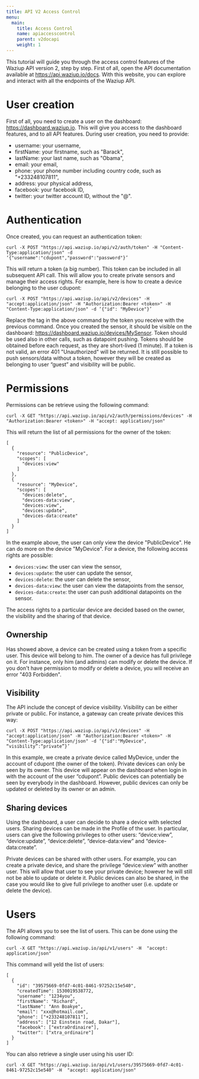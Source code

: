 ```yaml
---
title: API V2 Access Control
menu:
  main:
    title: Access Control
    name: apiaccesscontrol
    parent: v2docapi
    weight: 1
---
```


This tutorial will guide you through the access control features of the Waziup API version 2, step by step.
First of all, open the API documentation available at https://api.waziup.io/docs.
With this website, you can explore and interact with all the endpoints of the Waziup API.

User creation
=============

First of all, you need to create a user on the dashboard: https://dashboard.waziup.io.
This will give you access to the dashboard features, and to all API features.
During user creation, you need to provide:

- username: your username,
- firstName: your firstname, such as "Barack",
- lastName: your last name, such as "Obama",
- email: your email,
- phone: your phone number including country code, such as "+233248107811",
- address: your physical address,
- facebook: your facebook ID,
- twitter: your twitter account ID, without the "@".

Authentication
==============

Once created, you can request an authentication token:
```
curl -X POST "https://api.waziup.io/api/v2/auth/token" -H "Content-Type:application/json" -d ‘{"username":"cdupont","password":"password"}’
```

This will return a token (a big number).
This token can be included in all subsequent API call. This will allow you to create private sensors and manage their access rights.
For example, here is how to create a device belonging to the user cdupont:
```
curl -X POST "https://api.waziup.io/api/v2/devices" -H  "accept:application/json" -H "Authorization:Bearer <token>" -H  "Content-Type:application/json" -d ‘{"id": "MyDevice"}’
```

Replace the <token> tag in the above command by the token you receive with the previous command.
Once you created the sensor, it should be visible on the dashboard: https://dashboard.waziup.io/devices/MySensor.
Token should be used also in other calls, such as datapoint pushing. Tokens should be obtained before each request, as they are short-lived (1 minute).
If a token is not valid, an error 401 "Unauthorized" will be returned.
It is still possible to push sensors/data without a token, however they will be created as belonging to user “guest” and visibility will be public.

Permissions
===========

Permissions can be retrieve using the following command:
```
curl -X GET "https://api.waziup.io/api/v2/auth/permissions/devices" -H "Authorization:Bearer <token>" -H "accept: application/json"
```
This will return the list of all permissions for the owner of the token:
```
[
  {
    "resource": "PublicDevice",
    "scopes": [
      "devices:view"
    ]
  },
  {
    "resource": "MyDevice",
    "scopes": [
      "devices:delete",
      "devices-data:view",
      "devices:view",
      "devices:update",
      "devices-data:create"
    ]
  }
]
```
In the example above, the user can only view the device "PublicDevice".
He can do more on the device "MyDevice".
For a device, the following access rights are possible: 

- `devices:view`: the user can view the sensor,
- `devices:update`: the user can update the sensor,
- `devices:delete`: the user can delete the sensor,
- `devices-data:view`: the user can view the datapoints from the sensor,
- `devices-data:create`: the user can push additional datapoints on the sensor.

The access rights to a particular device are decided based on the owner, the visibility and the sharing of that device.

Ownership
---------

Has showed above, a device can be created using a token from a specific user.
This device will belong to him. The owner of a device has full privilege on it.
For instance, only him (and admins) can modify or delete the device.
If you don't have permission to modify or delete a device, you will receive an error "403 Forbidden".

Visibility
----------

The API include the concept of device visibility. Visibility can be either private or public. For instance, a gateway can create private devices this way:
```
curl -X POST "https://api.waziup.io/api/v1/devices" -H  "accept:application/json" -H "Authorization:Bearer <token>" -H "Content-Type:application/json" -d ‘{"id":"MyDevice", “visibility”:“private”}’
```

In this example, we create a private device called MyDevice, under the account of cdupont (the owner of the token).
Private devices can only be seen by its owner.
This device will appear on the dashboard when login in with the account of the user “cdupont”.
Public devices can potentially be seen by everybody in the dashboard. However, public devices can only be updated or deleted by its owner or an admin.

Sharing devices
---------------

Using the dashboard, a user can decide to share a device with selected users.
Sharing devices can be made in the Profile of the user.
In particular, users can give the following privileges to other users: “device:view”, “device:update”, “device:delete”, “device-data:view” and “device-data:create”.

Private devices can be shared with other users. For example, you can create a private device, and share the privilege “device:view” with another user.
This will allow that user to see your private device; however he will still not be able to update or delete it.
Public devices can also be shared, in the case you would like to give full privilege to another user (i.e. update or delete the device).

Users
=====

The API allows you to see the list of users. This can be done using the following command:
```
curl -X GET "https://api.waziup.io/api/v1/users" -H  "accept: application/json"
```
This command will yeld the list of users:
```
[
  {
    "id": "39575669-0fd7-4c01-8461-97252c15e540",
    "createdTime": 1530019538772,
    "username": "1234you",
    "firstName": "Richard",
    "lastName": "Ann Boakye",
    "email": "xxx@hotmail.com",
    "phone": ["+233248107811"],
    "address": ["12 Einstein road, Dakar"],
    "facebook": ["extraOrdinaire"],
    "twitter": ["xtra_ordinaire"]
  }
]
```

You can also retrieve a single user using his user ID:
```
curl -X GET "https://api.waziup.io/api/v1/users/39575669-0fd7-4c01-8461-97252c15e540" -H  "accept: application/json"
```


